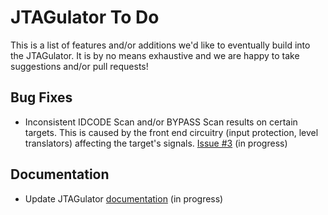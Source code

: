 JTAGulator To Do
================

This is a list of features and/or additions we'd like to eventually build into the JTAGulator. It is by no means exhaustive and we are happy to take suggestions and/or pull requests!


Bug Fixes
---------

* Inconsistent IDCODE Scan and/or BYPASS Scan results on certain targets. This is caused by the front end circuitry (input protection, level translators) affecting the target's signals. [Issue #3](https://github.com/grandideastudio/jtagulator/issues/3) (in progress)


Documentation
-------------

* Update JTAGulator [documentation](https://github.com/grandideastudio/jtagulator/wiki) (in progress)
